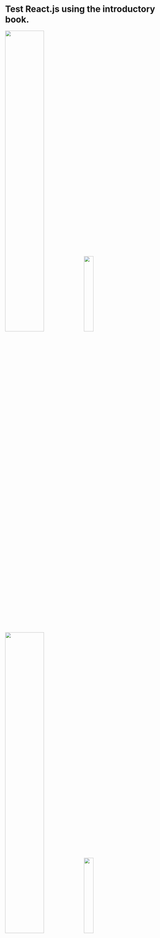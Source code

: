 # Test React.js using the introductory book.

<img src="https://evofan.github.io/test_react_easy_sample/chap3/pic_npm_list.jpg" width="50%">  

<img src="https://evofan.github.io/test_react_easy_sample/chap5/pic_screenshot_5-2-2.jpg" width="25%">  

<img src="https://evofan.github.io/test_react_easy_sample/chap6/pic_error2.jpg" width="50%">  

<img src="https://evofan.github.io/test_react_easy_sample/chap6/pic_jyanken.jpg" width="25%">  

<img src="https://evofan.github.io/test_react_easy_sample/chap6/pic_controlled.jpg" width="25%">  

<img src="https://evofan.github.io/test_react_easy_sample/chap6/pic_fig1.png" width="50%">  

<img src="https://evofan.github.io/test_react_easy_sample/chap7/pic_jyanken_material_ui.png" width="25%">  

<img src="https://evofan.github.io/test_react_easy_sample/chap7/pic_err1.jpg" width="50%">7-2 Jyanken Router sample  

<img src="https://evofan.github.io/test_react_easy_sample/chap7/pic_err2.jpg" width="50%">7-3 Weather API sample  

<img src="https://evofan.github.io/test_react_easy_sample/chap8/pic_assert.jpg" width="50%">8-1 assert test  

reference

**作りながら学ぶ React入門**  
[https://www.amazon.co.jp/dp/479805075X/](https://www.amazon.co.jp/dp/479805075X/)  

**yuumi3/react_book**  
[https://github.com/yuumi3/react_book](https://github.com/yuumi3/react_book)  

**React Developer Tools - Chrome ウェブストア**  
[https://chrome.google.com/webstore/detail/react-developer-tools/fmkadmapgofadopljbjfkapdkoienihi/related](https://chrome.google.com/webstore/detail/react-developer-tools/fmkadmapgofadopljbjfkapdkoienihi/related)  

**React lifecycle methods diagram**  
[https://projects.wojtekmaj.pl/react-lifecycle-methods-diagram/](https://projects.wojtekmaj.pl/react-lifecycle-methods-diagram/)  

**brillout/awesome-react-components**  
[https://github.com/brillout/awesome-react-components](https://github.com/brillout/awesome-react-components)  

**Material-UI: A popular React UI framework**  
[https://material-ui.com/ja/](https://material-ui.com/ja/)  

**REACT ROUTER**  
[https://reactrouter.com/](https://reactrouter.com/)  

**DeprecationWarning: "--compilers" will be removed in a future version of Mocha; #42**  
[https://github.com/power-assert-js/espower-typescript/issues/42](https://github.com/power-assert-js/espower-typescript/issues/42)  

**Assert | Node.js v15.4.0 Documentation**  
[https://nodejs.org/api/assert.html](https://nodejs.org/api/assert.html)  
deepEqual()や、strictEqual等


